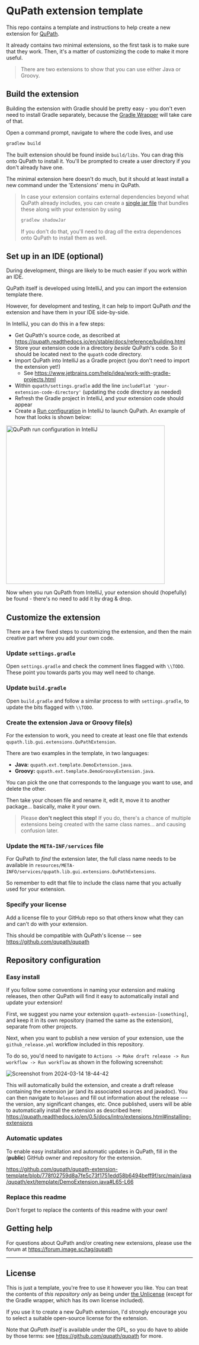 # QuPath extension template

This repo contains a template and instructions to help create a new extension for [QuPath](https://qupath.github.io).

It already contains two minimal extensions, so the first task is to make sure that they work.
Then, it's a matter of customizing the code to make it more useful.

> There are two extensions to show that you can use either Java or Groovy.

## Build the extension

Building the extension with Gradle should be pretty easy - you don't even need to install Gradle separately, because the 
[Gradle Wrapper](https://docs.gradle.org/current/userguide/gradle_wrapper.html) will take care of that.

Open a command prompt, navigate to where the code lives, and use
```bash
gradlew build
```

The built extension should be found inside `build/libs`.
You can drag this onto QuPath to install it.
You'll be prompted to create a user directory if you don't already have one.

The minimal extension here doesn't do much, but it should at least install a new command under the 'Extensions' menu in 
QuPath.

> In case your extension contains external dependencies beyond what QuPath already includes, you can create a 
> [single jar file](https://imperceptiblethoughts.com/shadow/introduction/#benefits-of-shadow) that bundles these along 
> with your extension by using
> ```bash
> gradlew shadowJar
> ```
> If you don't do that, you'll need to drag *all* the extra dependences onto QuPath to install them as well.


## Set up in an IDE (optional)

During development, things are likely to be much easier if you work within an IDE.

QuPath itself is developed using IntelliJ, and you can import the extension template there.

However, for development and testing, it can help to import QuPath *and* the extension and have them in your IDE side-by-side.

In IntelliJ, you can do this in a few steps:
* Get QuPath's source code, as described at https://qupath.readthedocs.io/en/stable/docs/reference/building.html
* Store your extension code in a directory *beside* QuPath's code. So it should be located next to the `qupath` code directory.
* Import QuPath into IntelliJ as a Gradle project (you don't need to import the extension yet!)
   * See https://www.jetbrains.com/help/idea/work-with-gradle-projects.html
* Within `qupath/settings.gradle` add the line `includeFlat 'your-extension-code-directory'` (updating the code directory as needed)
* Refresh the Gradle project in IntelliJ, and your extension code should appear
* Create a [Run configuration](https://www.jetbrains.com/help/idea/run-debug-configuration.html) in IntelliJ to launch QuPath. An example of how that looks is shown below:

<img src="qupath-intellij.png" alt="QuPath run configuration in IntelliJ" width="428" />

Now when you run QuPath from IntelliJ, your extension should (hopefully) be found - there's no need to add it by drag & drop.

## Customize the extension

There are a few fixed steps to customizing the extension, and then the main creative part where you add your own code.

### Update `settings.gradle`

Open `settings.gradle` and check the comment lines flagged with `\\TODO`.
These point you towards parts you may well need to change.

### Update `build.gradle`

Open `build.gradle` and follow a similar process to with `settings.gradle`, to update the bits flagged with `\\TODO`.

### Create the extension Java or Groovy file(s)

For the extension to work, you need to create at least one file that extends `qupath.lib.gui.extensions.QuPathExtension`.

There are two examples in the template, in two languages:
* **Java:** `qupath.ext.template.DemoExtension.java`.
* **Groovy:** `qupath.ext.template.DemoGroovyExtension.java`.

You can pick the one that corresponds to the language you want to use, and delete the other.

Then take your chosen file and rename it, edit it, move it to another package... basically, make it your own.

> Please **don't neglect this step!** 
> If you do, there's a chance of multiple extensions being created with the same class names... and causing confusion later.

### Update the `META-INF/services` file

For QuPath to *find* the extension later, the full class name needs to be available in `resources/META-INFO/services/qupath.lib.gui.extensions.QuPathExtensions`.

So remember to edit that file to include the class name that you actually used for your extension.

### Specify your license

Add a license file to your GitHub repo so that others know what they can and can't do with your extension.

This should be compatible with QuPath's license -- see https://github.com/qupath/qupath

## Repository configuration

### Easy install

If you follow some conventions in naming your extension and making releases, then other QuPath will find it easy to automatically
install and update your extension!

First, we suggest you name your extension `qupath-extension-[something]`, and keep it in its own repository (named the same as the extension),
separate from other projects.

Next, when you want to publish a new version of your extension, use the `github_release.yml` workflow included in this repository.

To do so, you'd need to navigate to `Actions -> Make draft release -> Run workflow -> Run workflow` as shown in the following screenshot:

![Screenshot from 2024-03-14 18-44-42](https://github.com/alanocallaghan/qupath-extension-template/assets/10779688/4712a209-eda7-4f80-8bed-bbab20e4f50a)

This will automatically build the extension, and create a draft release containing the extension jar (and its associated sources and javadoc).
You can then navigate to `Releases` and fill out information about the release --- the version, any significant changes, etc.
Once published, users will be able to automatically install the extension as described here:
https://qupath.readthedocs.io/en/0.5/docs/intro/extensions.html#installing-extensions

### Automatic updates

To enable easy installation and automatic updates in QuPath, fill in the (**public**) GitHub owner and repository 
for the extension.

https://github.com/qupath/qupath-extension-template/blob/778f02759d8a7fe5c73f1751edd58b6494beff9f/src/main/java/qupath/ext/template/DemoExtension.java#L65-L66

### Replace this readme

Don't forget to replace the contents of this readme with your own!


## Getting help

For questions about QuPath and/or creating new extensions, please use the forum at https://forum.image.sc/tag/qupath

------

## License

This is just a template, you're free to use it however you like.
You can treat the contents of *this repository only* as being under [the Unlicense](https://unlicense.org) (except for the Gradle wrapper, which has its own license included).

If you use it to create a new QuPath extension, I'd strongly encourage you to select a suitable open-source license for the extension.

Note that *QuPath itself* is available under the GPL, so you do have to abide by those terms: see https://github.com/qupath/qupath for more.
